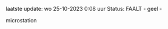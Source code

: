 laatste update: 
wo 25-10-2023  0:08   uur 
Status: FAALT - geel - 
<div class="service Y">microstation</div>